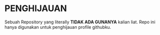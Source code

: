 # PENGHIJAUAN
Sebuah Repository yang literally **TIDAK ADA GUNANYA** kalian liat. Repo ini hanya digunakan untuk penghijauan profile githubku.
